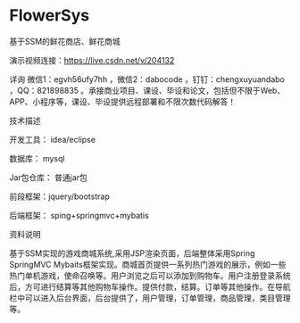 # FlowerSys
基于SSM的鲜花商店、鲜花商城

演示视频连接：https://live.csdn.net/v/204132

详询 微信1：egvh56ufy7hh ，微信2：dabocode ，钉钉：chengxuyuandabo ，QQ：821898835 。承接商业项目、课设、毕设和论文，包括但不限于Web、APP、小程序等，课设、毕设提供远程部署和不限次数代码解答！

技术描述

开发工具： idea/eclipse

数据库： mysql

Jar包仓库： 普通jar包

前段框架：jquery/bootstrap

后端框架： sping+springmvc+mybatis

资料说明

基于SSM实现的游戏商城系统,采用JSP渲染页面，后端整体采用Spring SpringMVC Mybaits框架实现。商城首页提供一系列热门游戏的展示，例如一些热门单机游戏，使命召唤等。用户浏览之后可以添加到购物车。用户注册登录系统后，方可进行结算等其他购物车操作。提供付款，结算。订单等其他操作。在导航栏中可以进入后台界面，后台提供了，用户管理，订单管理，商品管理，类目管理等。
